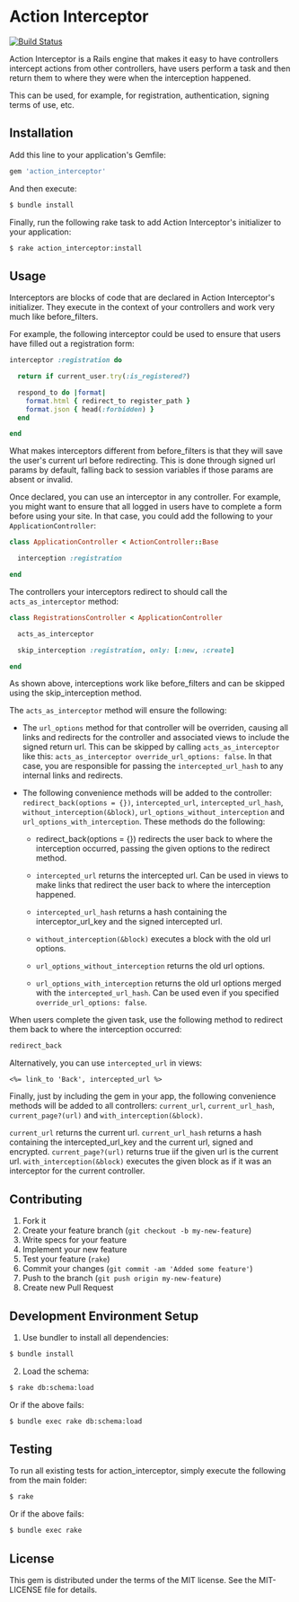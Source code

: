 # Action Interceptor

[![Build Status](https://travis-ci.org/openstax/action_interceptor.svg?branch=master)](https://travis-ci.org/openstax/action_interceptor)

Action Interceptor is a Rails engine that makes it easy to have controllers intercept
actions from other controllers, have users perform a task and then return them to where
they were when the interception happened.

This can be used, for example, for registration, authentication, signing terms of use, etc.

## Installation

Add this line to your application's Gemfile:

```rb
gem 'action_interceptor'
```

And then execute:

```sh
$ bundle install
```

Finally, run the following rake task to add
Action Interceptor's initializer to your application:

```sh
$ rake action_interceptor:install
```

## Usage

Interceptors are blocks of code that are declared in Action Interceptor's
initializer. They execute in the context of your controllers and work
very much like before_filters.

For example, the following interceptor could be used to ensure that users
have filled out a registration form:

```rb
interceptor :registration do

  return if current_user.try(:is_registered?)

  respond_to do |format|
    format.html { redirect_to register_path }
    format.json { head(:forbidden) }
  end

end
```

What makes interceptors different from before_filters is that they will
save the user's current url before redirecting. This is done through
signed url params by default, falling back to session variables if those
params are absent or invalid.

Once declared, you can use an interceptor in any controller. For example,
you might want to ensure that all logged in users have to complete
a form before using your site. In that case, you could add the following
to your `ApplicationController`:

```rb
class ApplicationController < ActionController::Base

  interception :registration

end
```

The controllers your interceptors redirect to should
call the `acts_as_interceptor` method:

```rb
class RegistrationsController < ApplicationController

  acts_as_interceptor

  skip_interception :registration, only: [:new, :create]

end
```

As shown above, interceptions work like before_filters and
can be skipped using the skip_interception method.

The `acts_as_interceptor` method will ensure the following:

- The `url_options` method for that controller will be overriden, causing all
  links and redirects for the controller and associated views to include
  the signed return url. This can be skipped by calling `acts_as_interceptor`
  like this: `acts_as_interceptor override_url_options: false`. In that case,
  you are responsible for passing the `intercepted_url_hash` to any internal
  links and redirects.

- The following convenience methods will be added to the controller:
  `redirect_back(options = {})`, `intercepted_url`, `intercepted_url_hash`,
  `without_interception(&block)`, `url_options_without_interception` and
  `url_options_with_interception`. These methods do the following:

  - redirect_back(options = {}) redirects the user back to where the
    interception occurred, passing the given options to the redirect method.

  - `intercepted_url` returns the intercepted url. Can be used in views to make
    links that redirect the user back to where the interception happened.

  - `intercepted_url_hash` returns a hash containing the interceptor_url_key
    and the signed intercepted url.

  - `without_interception(&block)` executes a block with the old url options.

  - `url_options_without_interception` returns the old url options.

  - `url_options_with_interception` returns the old url options merged with
    the `intercepted_url_hash`. Can be used even if you specified
    `override_url_options: false`.

When users complete the given task, use the following method to
redirect them back to where the interception occurred:

```rb
redirect_back
```

Alternatively, you can use `intercepted_url` in views:

```erb
<%= link_to 'Back', intercepted_url %>
```

Finally, just by including the gem in your app, the following convenience
methods will be added to all controllers: `current_url`, `current_url_hash`,
`current_page?(url)` and `with_interception(&block)`.

`current_url` returns the current url.
`current_url_hash` returns a hash containing the intercepted_url_key and the
current url, signed and encrypted.
`current_page?(url)` returns true iif the given url is the current url.
`with_interception(&block)` executes the given block as if it was an
interceptor for the current controller.

## Contributing

1. Fork it
2. Create your feature branch (`git checkout -b my-new-feature`)
3. Write specs for your feature
4. Implement your new feature
5. Test your feature (`rake`)
6. Commit your changes (`git commit -am 'Added some feature'`)
7. Push to the branch (`git push origin my-new-feature`)
8. Create new Pull Request

## Development Environment Setup

1. Use bundler to install all dependencies:

  ```sh
  $ bundle install
  ```

2. Load the schema:

  ```sh
  $ rake db:schema:load
  ```

  Or if the above fails:

  ```sh
  $ bundle exec rake db:schema:load
  ```

## Testing

To run all existing tests for action_interceptor, simply execute the following from the main folder:

```sh
$ rake
```

Or if the above fails:

```sh
$ bundle exec rake
```

## License

This gem is distributed under the terms of the MIT license.
See the MIT-LICENSE file for details.
